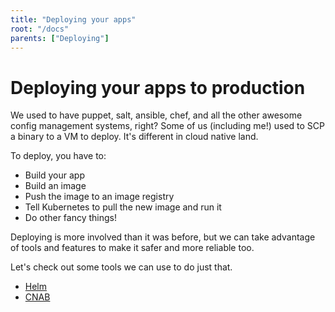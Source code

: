```yaml
---
title: "Deploying your apps"
root: "/docs"
parents: ["Deploying"]
---
```


# Deploying your apps to production

We used to have puppet, salt, ansible, chef, and all the other awesome config management systems, right? Some of us (including me!) used to SCP a binary to a VM to deploy. It's different in cloud native land.

To deploy, you have to:

- Build your app
- Build an image
- Push the image to an image registry
- Tell Kubernetes to pull the new image and run it
- Do other fancy things!

Deploying is more involved than it was before, but we can take advantage of tools and features to make it safer and more reliable too.

Let's check out some tools we can use to do just that.

- [Helm](./helm)
- [CNAB](./cnab)
